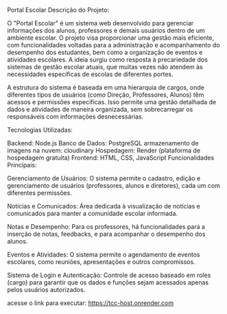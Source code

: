 Portal Escolar
Descrição do Projeto:

O "Portal Escolar" é um sistema web desenvolvido para gerenciar informações dos alunos, professores e demais usuários dentro de um ambiente escolar. O projeto visa proporcionar uma gestão mais eficiente, com funcionalidades voltadas para a administração e acompanhamento do desempenho dos estudantes, bem como a organização de eventos e atividades escolares. A ideia surgiu como resposta à precariedade dos sistemas de gestão escolar atuais, que muitas vezes não atendem às necessidades específicas de escolas de diferentes portes.

A estrutura do sistema é baseada em uma hierarquia de cargos, onde diferentes tipos de usuários (como Direção, Professores, Alunos) têm acessos e permissões específicas. Isso permite uma gestão detalhada de dados e atividades de maneira organizada, sem sobrecarregar os responsáveis com informações desnecessárias.

Tecnologias Utilizadas:

Backend: Node.js
Banco de Dados: PostgreSQL
armazenamento de imagens na nuvem: cloudinary
Hospedagem: Render (plataforma de hospedagem gratuita)
Frontend: HTML, CSS, JavaScript
Funcionalidades Principais:

Gerenciamento de Usuários: O sistema permite o cadastro, edição e gerenciamento de usuários (professores, alunos e diretores), cada um com diferentes permissões.

Notícias e Comunicados: Área dedicada à visualização de notícias e comunicados para manter a comunidade escolar informada.

Notas e Desempenho: Para os professores, há funcionalidades para a inserção de notas, feedbacks, e para acompanhar o desempenho dos alunos.

Eventos e Atividades: O sistema permite o agendamento de eventos escolares, como reuniões, apresentações e outros compromissos.

Sistema de Login e Autenticação: Controle de acesso baseado em roles (cargo) para garantir que os dados e funções sejam acessados apenas pelos usuários autorizados.

acesse o link para executar: https://tcc-host.onrender.com
